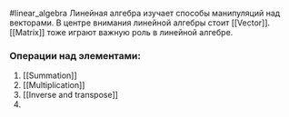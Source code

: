 #linear_algebra
Линейная алгебра изучает способы манипуляций над векторами.
В центре внимания линейной алгебры стоит [[Vector]].
[[Matrix]] тоже играют важную роль в линейной алгебре.

### Операции над элементами:
1. [[Summation]]
2. [[Multiplication]]
3. [[Inverse and transpose]]
4. 
